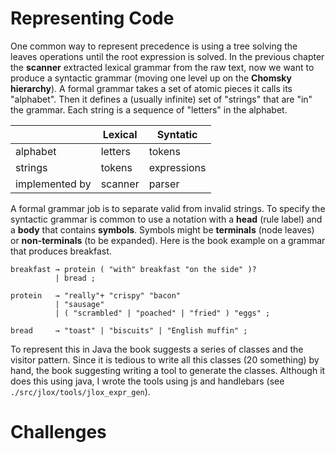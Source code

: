 # Representing Code

One common way to represent precedence is using a tree solving the leaves operations until the root expression is solved. In the previous chapter the **scanner** extracted lexical grammar from the raw text, now we want to produce a syntactic grammar (moving one level up on the **Chomsky hierarchy**).
A formal grammar takes a set of atomic pieces it calls its "alphabet". Then it defines a (usually infinite) set of "strings" that are "in" the grammar. Each string is a sequence of "letters" in the alphabet.

|                | Lexical | Syntatic    |
| -------------- | ------- | ----------- |
| alphabet       | letters | tokens      |
| strings        | tokens  | expressions |
| implemented by | scanner | parser      |
A formal grammar job is to separate valid from invalid strings. To specify the syntactic grammar is common to use a notation with a **head** (rule label) and a **body** that contains **symbols**. Symbols might be **terminals** (node leaves) or **non-terminals** (to be expanded). Here is the book example on a grammar that produces breakfast.

```
breakfast → protein ( "with" breakfast "on the side" )?
          | bread ;

protein   → "really"+ "crispy" "bacon"
          | "sausage"
          | ( "scrambled" | "poached" | "fried" ) "eggs" ;

bread     → "toast" | "biscuits" | "English muffin" ;
```

 To represent this in Java  the book suggests a series of classes and the visitor pattern. Since it is tedious to write all this classes (20 something) by hand, the book suggesting writing a tool to generate the classes. Although it does this using java, I wrote the tools using js and handlebars (see `./src/jlox/tools/jlox_expr_gen`). 
 
# Challenges

